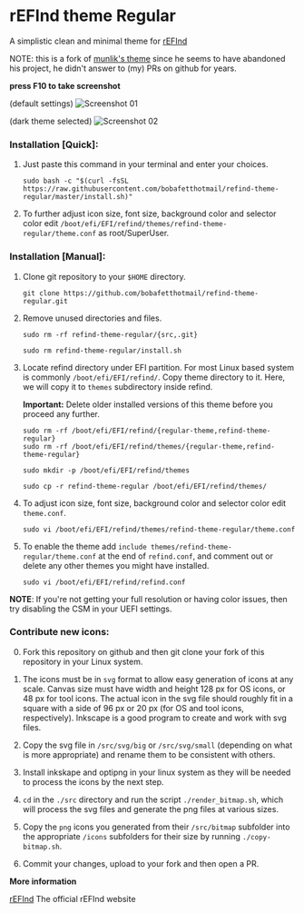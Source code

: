 # rEFInd theme Regular

A simplistic clean and minimal theme for [rEFInd](https://www.rodsbooks.com/refind/index.html)

NOTE: this is a fork of [munlik's theme](https://github.com/munlik/refind-theme-regular) since he seems to have abandoned his project, he didn't answer to (my) PRs on github for years.

 **press F10 to take screenshot**
 
(default settings)
![Screenshot 01](https://raw.githubusercontent.com/bobafetthotmail/refind-theme-regular/master/src/white_theme.png )

(dark theme selected)
![Screenshot 02](https://raw.githubusercontent.com/bobafetthotmail/refind-theme-regular/master/src/dark_theme.png)



### Installation [Quick]:

1. Just paste this command in your terminal and enter your choices.
   ```
   sudo bash -c "$(curl -fsSL https://raw.githubusercontent.com/bobafetthotmail/refind-theme-regular/master/install.sh)"
   ```
2. To further adjust icon size, font size, background color and selector color edit `/boot/efi/EFI/refind/themes/refind-theme-regular/theme.conf` as root/SuperUser.

### Installation [Manual]:

1. Clone git repository to your `$HOME` directory.
   ```
   git clone https://github.com/bobafetthotmail/refind-theme-regular.git
   ```

2. Remove unused directories and files.
   ```
   sudo rm -rf refind-theme-regular/{src,.git}
   ```
   ```
   sudo rm refind-theme-regular/install.sh
   ```

3. Locate refind directory under EFI partition. For most Linux based system is commonly `/boot/efi/EFI/refind/`. Copy theme directory to it. Here, we will copy it to `themes` subdirectory inside refind.

   **Important:** Delete older installed versions of this theme before you proceed any further.

   ```
   sudo rm -rf /boot/efi/EFI/refind/{regular-theme,refind-theme-regular}
   sudo rm -rf /boot/efi/EFI/refind/themes/{regular-theme,refind-theme-regular}
   ```
   ```
   sudo mkdir -p /boot/efi/EFI/refind/themes
   ```
   ```
   sudo cp -r refind-theme-regular /boot/efi/EFI/refind/themes/
   ```

4. To adjust icon size, font size, background color and selector color edit `theme.conf`.
   ```
   sudo vi /boot/efi/EFI/refind/themes/refind-theme-regular/theme.conf
   ```

5. To enable the theme add `include themes/refind-theme-regular/theme.conf` at the end of `refind.conf`, and comment out or delete any other themes you might have installed.
   ```
   sudo vi /boot/efi/EFI/refind/refind.conf

   ```

**NOTE**: If you're not getting your full resolution or having color issues, then try disabling the CSM in your UEFI settings.

### Contribute new icons:

0. Fork this repository on github and then git clone your fork of this repository in your Linux system.

1. The icons must be in `svg` format to allow easy generation of icons at any scale. Canvas size must have width and height 128 px for OS icons, or 48 px for tool icons. The actual icon in the svg file should roughly fit in a square with a side of 96 px or 20 px (for OS and tool icons, respectively). Inkscape is a good program to create and work with svg files.

2. Copy the svg file in `/src/svg/big` or `/src/svg/small` (depending on what is more appropriate) and rename them to be consistent with others.

3. Install inkskape and optipng in your linux system as they will be needed to process the icons by the next step.

4. `cd` in the `./src` directory and run the script `./render_bitmap.sh`, which will process the svg files and generate the png files at various sizes.

5. Copy the `png` icons you generated from their `/src/bitmap` subfolder into the appropriate `/icons` subfolders for their size by running `./copy-bitmap.sh`.

6. Commit your changes, upload to your fork and then open a PR.

**More information**

[rEFInd](http://www.rodsbooks.com/refind/) The official rEFInd website
